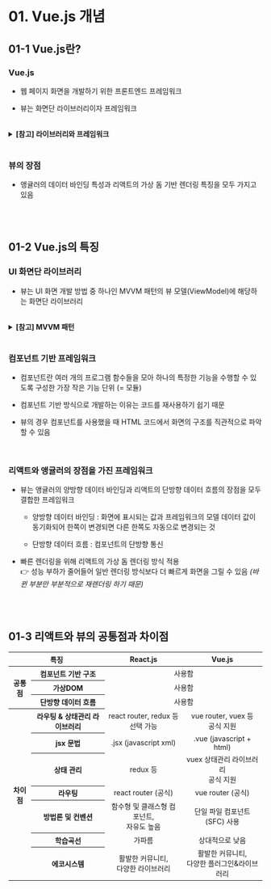 # 01. Vue.js 개념

## 01-1 Vue.js란?

### Vue.js

- 웹 페이지 화면을 개발하기 위한 프론트엔드 프레임워크

- 뷰는 화면단 라이브러리이자 프레임워크

<br/>

<details>
  <summary><b>[참고] 라이브러리와 프레임워크</b></summary><br/>

> **📌 프레임워크** <br/>
>
> - 개발자들의 개발 생산성을 높이기 위해 일정한 틀과 규칙에 따라 개발하도록 미리 구조를 정의해 놓은 도구 <br/>
> - 제어권이 프레임워크에 있음 (`역제어원칙`) <br/><br/>
>
> **📌 라이브러리** <br/>
>
> - 자주 사용되는 기능들을 모아 재활용할 수 있도록 정리한 기술 모음집 <br/>
> - 제어권이 개발자에게 있음

</details>

<br/>

### 뷰의 장점

- 앵귤러의 데이터 바인딩 특성과 리액트의 가상 돔 기반 렌더링 특징을 모두 가지고 있음

<br/><br/>

## 01-2 Vue.js의 특징

### UI 화면단 라이브러리

- 뷰는 UI 화면 개발 방법 중 하나인 MVVM 패턴의 뷰 모델(ViewModel)에 해당하는 화면단 라이브러리

<br/>

<details>
  <summary><b>[참고] MVVM 패턴</b></summary><br/>

> ![01-1. MVVM 패턴 아키텍처](./img/01-1.png) <br/>
>
> **📌 개념** <br/>
>
> - 모델 - 뷰 - 뷰모델로 구조화하여 개발하는 방식 _(마크업 언어나 GUI 코드를 비즈니스 로직 또는 백엔드 로직과 분리하여 개발하는 소프트웨어 디자인 패턴)_ <br/>
> - 화면의 요소들을 제어하는 코드와 데이터 제어 로직을 분리하여 코드를 더 직관적으로 이해할 수 있고, 추후 유지보수가 용이함 <br/><br/>
>
> **📌 모델 (Model)** <br/>
>
> - 애플리케이션의 데이터와 비즈니스 로직 <br/>
> - DB에서 정보를 검색하거나 원격 서버로부터 데이터를 가져오는 등의 작업 수행 <br/>
> - 데이터를 저장하고 유지하며 뷰모델에 의해 조작됨 <br/><br/>
>
> **📌 뷰 (View)** <br/>
>
> - 사용자 인터페이스(UI)의 시각적인 부분을 나타냄 <br/>
> - 화면의 모습과 구조를 정의 <br/>
> - 사용자 입력을 처리하는 역할도 수행 <br/><br/>
>
> **📌 뷰모델 (ViewModel)** <br/>
>
> - 모델과 뷰 간의 중개 역할 <br/>
> - 뷰가 필요로 하는 데이터를 모델로부터 가져와서 포맷하거나 가공한다음 뷰에 전달 <br/>
> - 뷰와 직접 상호작용하며, UI 로직과 표현 로직을 포함 <br/>
> - 뷰와 완전히 독립적이어야 하며, 주로 데이터 바인딩과 함께 사용되어 뷰와 모델 사이의 결합도를 낮춤 <br/><br/>
>
> **📌 [예시] 구글에서 특정 단어를 검색했을 때** <br/>
>
> - 뷰는 사용자에게 비춰지는 구글 검색 화면 전체를 의미함 <br/>
> - 돔은 구글 로고, 검색 창, 키보드와 마이크 아이콘, 검색 버튼 등 화면에 나타나는 HTML 문서 상의 모든 요소 <br/>
> - 구글 검색 버튼을 클릭했을 때 돔 리스너에서 버튼의 클릭을 감지 <br/>
> - 검색 결과를 보여주는 로직이 처리될 때 데이터 바인딩이 관여하는데, 검색 결과에 해당하는 데이터를 모델에서 가져와 화면에 나타냄

</details>

<br/>

### 컴포넌트 기반 프레임워크

- 컴포넌트란 여러 개의 프로그램 함수들을 모아 하나의 특정한 기능을 수행할 수 있도록 구성한 가장 작은 기능 단위 (= 모듈)

- 컴포넌트 기반 방식으로 개발하는 이유는 코드를 재사용하기 쉽기 때문

- 뷰의 경우 컴포넌트를 사용했을 때 HTML 코드에서 화면의 구조를 직관적으로 파악할 수 있음

<br/>

### 리액트와 앵귤러의 장점을 가진 프레임워크

- 뷰는 앵귤러의 양방향 데이터 바인딩과 리액트의 단방향 데이터 흐름의 장점을 모두 결합한 프레임워크

  - 양방향 데이터 바인딩 : 화면에 표시되는 값과 프레임워크의 모델 데이터 값이 동기화되어 한쪽이 변경되면 다른 한쪽도 자동으로 변경되는 것

  - 단방향 데이터 흐름 : 컴포넌트의 단방향 통신

- 빠른 렌더링을 위해 리액트의 가상 돔 렌더링 방식 적용 <br/>
  👉 성능 부하가 줄어들어 일반 렌더링 방식보다 더 빠르게 화면을 그릴 수 있음 _(바뀐 부분만 부분적으로 재렌더링 하기 때문)_

  <br/><br/>

## 01-3 리액트와 뷰의 공통점과 차이점

<table>
  <thead>
    <tr>
      <th colspan="2">특징</th>
      <th>React.js</th>
      <th>Vue.js</th>
    </tr>
  </thead>
  <tbody align="center">
    <tr>
      <th rowspan="3">공통점</th>
      <th>컴포넌트 기반 구조</th>
      <td colspan="2">사용함</td>
    </tr>
    <tr>
      <th>가상DOM</th>
      <td colspan="2">사용함</td>
    </tr>
    <tr>
      <th>단방향 데이터 흐름</th>
      <td colspan="2">사용함</td>
    </tr>
    <tr>
      <th rowspan="7">차이점</th>
      <th>라우팅 & 상태관리 라이브러리</th>
      <td>react router, redux 등<br/>선택 가능</td>
      <td>vue router, vuex 등<br/>공식 지원</td>
    </tr>
    <tr>
      <th>jsx 문법</th>
      <td>.jsx (javascript xml)</td>
      <td>.vue (javascript + html)</td>
    </tr>
    <tr>
      <th>상태 관리</th>
      <td>redux 등</td>
      <td>vuex 상태관리 라이브러리<br/>공식 지원</td>
    </tr>
    <tr>
      <th>라우팅</th>
      <td>react router (공식)</td>
      <td>vue router (공식)</td>
    </tr>
    <tr>
      <th>방법론 및 컨벤션</th>
      <td>함수형 및 클래스형 컴포넌트,<br/>자유도 높음</td>
      <td>단일 파일 컴포넌트(SFC) 사용</td>
    </tr>
    <tr>
      <th>학습곡선</th>
      <td>가파름</td>
      <td>상대적으로 낮음</td>
    </tr>
    <tr>
      <th>에코시스템</th>
      <td>활발한 커뮤니티,<br/>다양한 라이브러리</td>
      <td>활발한 커뮤니티,<br/>다양한 플러그인&라이브러리</td>
    </tr>
  </tbody>
</table>

